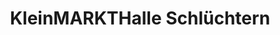 ---
title: "KleinMARKTHalle Schlüchtern"
url: /schluechtern/kleinmarkthalle-schluechtern/
shop: Supermarkt
---